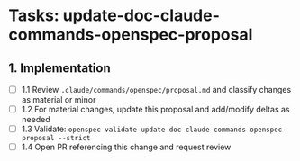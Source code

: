 # Tasks: update-doc-claude-commands-openspec-proposal

## 1. Implementation

- [ ] 1.1 Review `.claude/commands/openspec/proposal.md` and classify changes as material or minor
- [ ] 1.2 For material changes, update this proposal and add/modify deltas as needed
- [ ] 1.3 Validate: `openspec validate update-doc-claude-commands-openspec-proposal --strict`
- [ ] 1.4 Open PR referencing this change and request review
